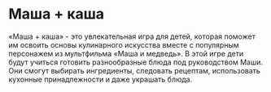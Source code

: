 # Маша + каша
«Маша + каша» - это увлекательная игра для детей, которая поможет им освоить основы кулинарного искусства вместе с популярным персонажем из мультфильма «Маша и медведь».
В этой игре дети будут учиться готовить разнообразные блюда под руководством Маши. Они смогут выбирать ингредиенты, следовать рецептам, использовать кухонные принадлежности и даже украшать блюда.
